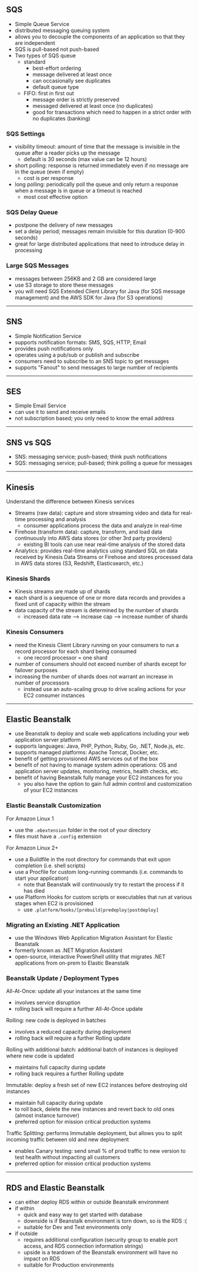 ## SQS
- Simple Queue Service
- distributed messaging queuing system
- allows you to decouple the components of an application so that they are independent
- SQS is pull-based not push-based
- Two types of SQS queue
  - standard
    - best-effort ordering
    - message delivered at least once
    - can occasionally see duplicates
    - default queue type
  - FIFO: first in first out
    - message order is strictly preserved
    - messaged delivered at least once (no duplicates)
    - good for transactions which need to happen in a strict order with no duplicates (banking)

### SQS Settings 
- visibility timeout: amount of time that the message is invisible in the queue after a reader picks up the message
  - default is 30 seconds (max value can be 12 hours)
- short polling: response is returned immediately even if no message are in the queue (even if empty)
  - cost is per response
- long polling: periodically poll the queue and only return a response when a message is in queue or a timeout is reached
  - most cost effective option

### SQS Delay Queue
- postpone the delivery of new messages
- set a delay period; messages remain invisible for this duration (0-900 seconds)
- great for large distributed applications that need to introduce delay in processing

### Large SQS Messages
- messages between 256KB and 2 GB are considered large
- use S3 storage to store these messages
- you will need SQS Extended Client Library for Java (for SQS message management) and the AWS SDK for Java (for S3 operations)

---
## SNS
- Simple Notification Service
- supports notification formats: SMS, SQS, HTTP, Email
- provides push notifications only
- operates using a pub/sub or publish and subscribe
- consumers need to subscribe to an SNS topic to get messages
- supports "Fanout" to send messages to large number of recipients

---
## SES
- Simple Email Service
- can use it to send and receive emails
- not subscription based; you only need to know the email address 

---
## SNS vs SQS
- SNS: messaging service; push-based; think push notifications
- SQS: messaging service; pull-based; think polling a queue for messages

---
## Kinesis 
Understand the difference between Kinesis services
- Streams (raw data): capture and store streaming video and data for real-time processing and analysis
  - consumer applications process the data and analyze in real-time
- Firehose (transform data): capture, transform, and load data continuously into AWS data stores (or other 3rd party providers)
  - existing BI tools can use near real-time analysis of the stored data
- Analytics: provides real-time analytics using standard SQL on data received by Kinesis Data Streams or Firehose and stores processed data in AWS data stores (S3, Redshift, Elasticsearch, etc.)

### Kinesis Shards
- Kinesis streams are made up of shards
- each shard is a sequence of one or more data records and provides a fixed unit of capacity within the stream
- data capacity of the stream is determined by the number of shards
  - increased data rate --> increase cap -->  increase number of shards 

### Kinesis Consumers
- need the Kinesis Client Library running on your consumers to run a record processor for each shard being consumed 
  - one record processor = one shard
- number of consumers should not exceed number of shards except for failover purposes 
- increasing the number of shards does not warrant an increase in number of processors 
  - instead use an auto-scaling group to drive scaling actions for your EC2 consumer instances

---
## Elastic Beanstalk
- use Beanstalk to deploy and scale web applications including your web application server platform
- supports languages: Java, PHP, Python, Ruby, Go, .NET, Node.js, etc.
- supports managed platforms: Apache Tomcat, Docker, etc.
- benefit of getting provisioned AWS services out of the box
- benefit of not having to manage system admin operations: OS and application server updates, monitoring, metrics, health checks, etc.
- benefit of having Beanstalk fully manage your EC2 instances for you
  - you also have the option to gain full admin control and customization of your EC2 instances

### Elastic Beanstalk Customization
For Amazon Linux 1
- use the `.ebextension` folder in the root of your directory
- files must have a `.config` extension

For Amazon Linux 2+ 
- use a Buildfile in the root directory for commands that exit upon completion (i.e. shell scripts)
- use a Procfile for custom long-running commands (i.e. commands to start your application)
  - note that Beanstalk will continuously try to restart the process if it has died
- use Platform Hooks for custom scripts or executables that run at various stages when EC2 is provisioned
  - use `.platform/hooks/[prebuild|predeploy|postdeploy]`

### Migrating an Existing .NET Application
- use the Windows Web Application Migration Assistant for Elastic Beanstalk
- formerly known as .NET Migration Assistant
- open-source, interactive PowerShell utility that migrates .NET applications from on-prem to Elastic Beanstalk

### Beanstalk Update / Deployment Types
All-At-Once: update all your instances at the same time
- involves service disruption
- rolling back will require a further All-At-Once update 

Rolling: new code is deployed in batches
- involves a reduced capacity during deployment
- rolling back will require a further Rolling update 

Rolling with additional batch: additional batch of instances is deployed where new code is updated
- maintains full capacity during update
- rolling back requires a further Rolling update 

Immutable: deploy a fresh set of new EC2 instances before destroying old instances
- maintain full capacity during update
- to roll back, delete the new instances and revert back to old ones (almost instance turnover)
- preferred option for mission critical production systems 

Traffic Splitting: performs Immutable deployment, but allows you to split incoming traffic between old and new deployment
- enables Canary testing: send small % of prod traffic to new version to test health without impacting all customers
- preferred option for mission critical production systems

---
## RDS and Elastic Beanstalk
- can either deploy RDS within or outside Beanstalk environment
- if within
  - quick and easy way to get started with database
  - downside is if Beanstalk environment is torn down, so is the RDS :(
  - suitable for Dev and Test environments only
- if outside
  - requires additional configuration (security group to enable port access, and RDS connection information strings)
  - upside is a teardown of the Beanstalk environment will have no impact on RDS
  - suitable for Production environments

